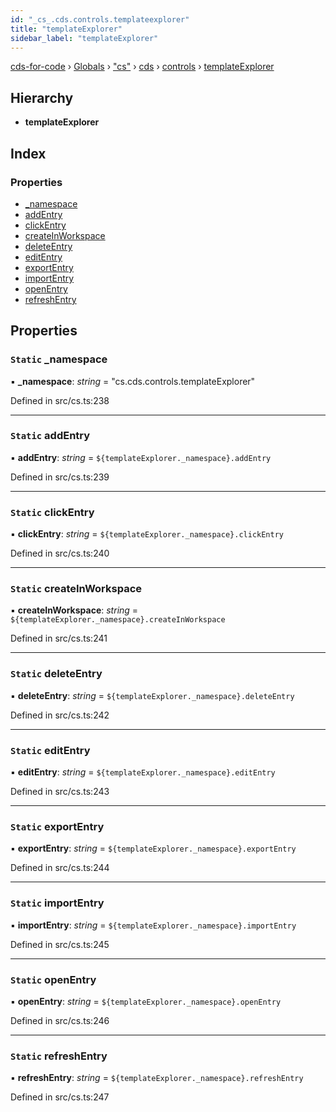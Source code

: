 ```yaml
---
id: "_cs_.cds.controls.templateexplorer"
title: "templateExplorer"
sidebar_label: "templateExplorer"
---
```


[cds-for-code](../index.md) › [Globals](../globals.md) › ["cs"](../modules/_cs_.md) › [cds](../modules/_cs_.cds.md) › [controls](../modules/_cs_.cds.controls.md) › [templateExplorer](_cs_.cds.controls.templateexplorer.md)

## Hierarchy

* **templateExplorer**

## Index

### Properties

* [_namespace](_cs_.cds.controls.templateexplorer.md#static-_namespace)
* [addEntry](_cs_.cds.controls.templateexplorer.md#static-addentry)
* [clickEntry](_cs_.cds.controls.templateexplorer.md#static-clickentry)
* [createInWorkspace](_cs_.cds.controls.templateexplorer.md#static-createinworkspace)
* [deleteEntry](_cs_.cds.controls.templateexplorer.md#static-deleteentry)
* [editEntry](_cs_.cds.controls.templateexplorer.md#static-editentry)
* [exportEntry](_cs_.cds.controls.templateexplorer.md#static-exportentry)
* [importEntry](_cs_.cds.controls.templateexplorer.md#static-importentry)
* [openEntry](_cs_.cds.controls.templateexplorer.md#static-openentry)
* [refreshEntry](_cs_.cds.controls.templateexplorer.md#static-refreshentry)

## Properties

### `Static` _namespace

▪ **_namespace**: *string* = "cs.cds.controls.templateExplorer"

Defined in src/cs.ts:238

___

### `Static` addEntry

▪ **addEntry**: *string* = `${templateExplorer._namespace}.addEntry`

Defined in src/cs.ts:239

___

### `Static` clickEntry

▪ **clickEntry**: *string* = `${templateExplorer._namespace}.clickEntry`

Defined in src/cs.ts:240

___

### `Static` createInWorkspace

▪ **createInWorkspace**: *string* = `${templateExplorer._namespace}.createInWorkspace`

Defined in src/cs.ts:241

___

### `Static` deleteEntry

▪ **deleteEntry**: *string* = `${templateExplorer._namespace}.deleteEntry`

Defined in src/cs.ts:242

___

### `Static` editEntry

▪ **editEntry**: *string* = `${templateExplorer._namespace}.editEntry`

Defined in src/cs.ts:243

___

### `Static` exportEntry

▪ **exportEntry**: *string* = `${templateExplorer._namespace}.exportEntry`

Defined in src/cs.ts:244

___

### `Static` importEntry

▪ **importEntry**: *string* = `${templateExplorer._namespace}.importEntry`

Defined in src/cs.ts:245

___

### `Static` openEntry

▪ **openEntry**: *string* = `${templateExplorer._namespace}.openEntry`

Defined in src/cs.ts:246

___

### `Static` refreshEntry

▪ **refreshEntry**: *string* = `${templateExplorer._namespace}.refreshEntry`

Defined in src/cs.ts:247
